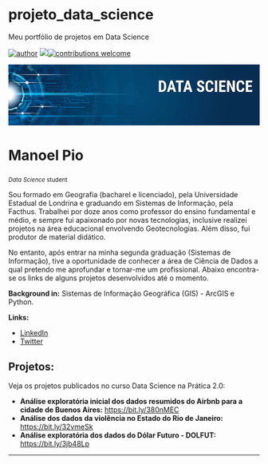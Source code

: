 # projeto_data_science
Meu portfólio de projetos em Data Science

[![author](https://img.shields.io/badge/author-manoelpio-red.svg)](https://www.linkedin.com/in/manoel-alves-4a4a531b/) [![](https://img.shields.io/badge/python-3.7+-blue.svg)](https://www.python.org/downloads/release/python-365/)[![contributions welcome](https://img.shields.io/badge/contributions-welcome-brightgreen.svg?style=flat)](https://github.com/manoelpajr/projeto_data_science)

<p align="center">
  <img src="banner.png" >
</p>

# Manoel Pio
<sub>*Data Science* student</sub>

Sou formado em Geografia (bacharel e licenciado), pela Universidade Estadual de Londrina e graduando em Sistemas de Informação, pela Facthus. Trabalhei por doze anos como professor do ensino fundamental e médio, e sempre fui apaixonado por novas tecnologias, inclusive realizei projetos na área educacional envolvendo Geotecnologias. Além disso, fui produtor de material didático.

No entanto, após entrar na minha segunda graduação (Sistemas de Informação), tive a oportunidade de conhecer a área de Ciência de Dados a qual pretendo me aprofundar e tornar-me um profissional. Abaixo encontra-se os links de alguns projetos desenvolvidos até o momento.

**Background in:** Sistemas de Informação Geográfica (GIS) - ArcGIS e Python.

**Links:**
* [LinkedIn](https://www.linkedin.com/in/manoel-alves-4a4a531b/)
* [Twitter](https://twitter.com/manoel_pio)

## Projetos:
Veja os projetos publicados no curso Data Science na Prática 2.0:

* **Análise exploratória inicial dos dados resumidos do Airbnb para a cidade de Buenos Aires:** https://bit.ly/380nMEC
* **Análise dos dados da violência no Estado do Rio de Janeiro:** https://bit.ly/32vmeSk
* **Análise exploratória dos dados do Dólar Futuro - DOLFUT:** https://bit.ly/3jb48Lp

---
